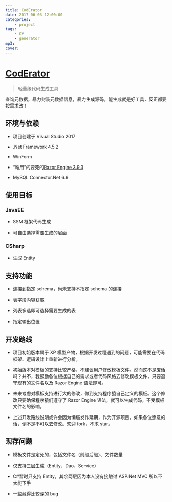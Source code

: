 ```yaml
---
title: CodErator
date: 2017-06-03 12:00:00
categories:
    - project
tags:
    - C#
    - generator
mp3:
cover:
---
```


# [CodErator](https://github.com/AyakuraYuki/CodErator)

> 轻量级代码生成工具

查询元数据，暴力封装元数据信息，暴力生成源码，能生成就是好工具，反正都要按需求改！

## 环境与依赖

-   项目创建于 Visual Studio 2017

-   .Net Framework 4.5.2

-   WinForm

-   “难用”的要死的[Razor Engine 3.9.3](https://github.com/Antaris/RazorEngine)

-   MySQL Connector.Net 6.9

## 使用目标

### JavaEE

-   SSM 框架代码生成

-   可自由选择需要生成的层面

### CSharp

-   生成 Entity

## 支持功能

-   连接到指定 schema，尚未支持不指定 schema 的连接

-   表字段内容获取

-   列表多选即可选择需要生成的表

-   指定输出位置

## 开发路线

-   项目初始版本属于 XP 模型产物，根据开发过程遇到的问题，可能需要在代码框架、逻辑设计上重新进行分析。

-   初始版本对模板的支持比较严格，不建议用户修改模板文件。然而这不是废话吗？并不，我鼓励各位根据自己的需求或者代码风格去修改模板文件，只要遵守现有的文件名以及 Razor Engine 语法即可。

-   未来考虑对模板支持进行大的修改，做到支持程序猿自己定义的模板。这个修改只要确保程序猿们遵守了 Razor Engine 语法，就可以生成代码，不受模板文件名的影响。

-   上述开发路线说明或许会因为懒癌发作延期，作为开源项目，如果各位愿意的话，倒不是不可以去修改。欢迎 fork，不求 star。

## 现存问题

-   模板文件是定死的，包括文件名（前缀后缀）、文件数量

-   仅支持三层生成（Entity、Dao、Service）

-   C#暂时只支持 Entity，其余两层因为本人没有接触过 ASP.Net MVC 所以不太能下手

-   一些藏得比较深的 bug
